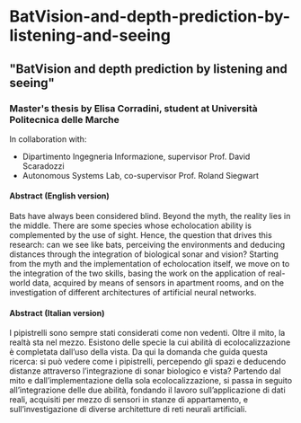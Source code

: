 # BatVision-and-depth-prediction-by-listening-and-seeing

## "BatVision and depth prediction by listening and seeing"

### Master's thesis by Elisa Corradini, student at Università Politecnica delle Marche
In collaboration with:
- Dipartimento Ingegneria Informazione, supervisor Prof. David Scaradozzi
- Autonomous Systems Lab, co-supervisor Prof. Roland Siegwart 


#### Abstract (English version)
Bats have always been considered blind. Beyond the myth, the reality lies in the middle. There are some 
species whose echolocation ability is complemented by the use of sight. Hence, the question that drives this 
research: can we see like bats, perceiving the environments and deducing distances through the integration 
of biological sonar and vision? Starting from the myth and the implementation of echolocation itself, we 
move on to the integration of the two skills, basing the work on the application of real-world data, acquired 
by means of sensors in apartment rooms, and on the investigation of different architectures of artificial 
neural networks.

#### Abstract (Italian version)
I pipistrelli sono sempre stati considerati come non vedenti. Oltre il mito, la realtà sta nel mezzo. Esistono 
delle specie la cui abilità di ecolocalizzazione è completata dall’uso della vista. Da qui la domanda che guida 
questa ricerca: si può vedere come i pipistrelli, percependo gli spazi e deducendo distanze attraverso
l’integrazione di sonar biologico e vista? Partendo dal mito e dall’implementazione della sola 
ecolocalizzazione, si passa in seguito all’integrazione delle due abilità, fondando il lavoro sull’applicazione di 
dati reali, acquisiti per mezzo di sensori in stanze di appartamento, e sull’investigazione di diverse 
architetture di reti neurali artificiali.

